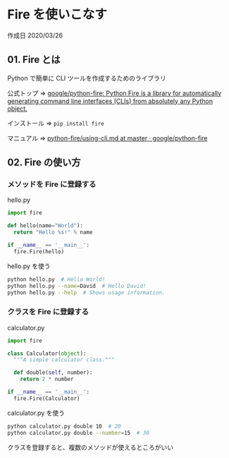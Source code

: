 # Fire を使いこなす

作成日 2020/03/26

## 01. Fire とは

Python で簡単に CLI ツールを作成するためのライブラリ

公式トップ => [google/python\-fire: Python Fire is a library for automatically generating command line interfaces \(CLIs\) from absolutely any Python object\.](https://github.com/google/python-fire)

インストール => `pip install fire`

マニュアル => [python\-fire/using\-cli\.md at master · google/python\-fire](https://github.com/google/python-fire/blob/master/docs/using-cli.md)

## 02. Fire の使い方

### メソッドを Fire に登録する

hello.py

```python
import fire

def hello(name="World"):
  return "Hello %s!" % name

if __name__ == '__main__':
  fire.Fire(hello)
```

hello.py を使う

```bash
python hello.py  # Hello World!
python hello.py --name=David  # Hello David!
python hello.py --help  # Shows usage information.
```

### クラスを Fire に登録する

calculator.py

```python
import fire

class Calculator(object):
  """A simple calculator class."""

  def double(self, number):
    return 2 * number

if __name__ == '__main__':
  fire.Fire(Calculator)
```

calculator.py を使う

```bash
python calculator.py double 10  # 20
python calculator.py double --number=15  # 30
```

クラスを登録すると、複数のメソッドが使えるところがいい
